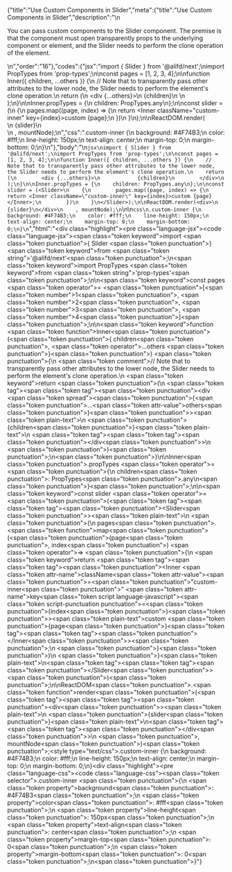 {"title":"Use Custom Components in Slider","meta":{"title":"Use Custom Components in Slider","description":"\n<p>You can pass custom components to the Slider component. The premise is that the component must open transparently props to the underlying component or element, and the Slider needs to perform the clone operation of the element.</p>\n","order":"16"},"codes":{"jsx":"import { Slider } from '@alifd/next';\nimport PropTypes from 'prop-types';\n\nconst pages = [1, 2, 3, 4];\n\nfunction Inner({ children, ...others }) {\n    // Note that to transparently pass other attributes to the lower node, the Slider needs to perform the element's clone operation.\n    return (\n        <div {...others}>\n            {children}\n        </div>\n    );\n}\n\nInner.propTypes = {\n    children: PropTypes.any\n};\n\nconst slider = (<Slider>\n    {\n        pages.map((page, index) => {\n            return <Inner className=\"custom-inner\" key={index}>custom {page}</Inner>;\n        })\n    }\n</Slider>);\n\nReactDOM.render(<div>\n    {slider}\n</div>\n    , mountNode);\n","css":".custom-inner {\n    background: #4F74B3;\n    color: #fff;\n    line-height: 150px;\n    text-align: center;\n    margin-top: 0;\n    margin-bottom: 0;\n}\n"},"body":"\n````jsx\nimport { Slider } from '@alifd/next';\nimport PropTypes from 'prop-types';\n\nconst pages = [1, 2, 3, 4];\n\nfunction Inner({ children, ...others }) {\n    // Note that to transparently pass other attributes to the lower node, the Slider needs to perform the element's clone operation.\n    return (\n        <div {...others}>\n            {children}\n        </div>\n    );\n}\n\nInner.propTypes = {\n    children: PropTypes.any\n};\n\nconst slider = (<Slider>\n    {\n        pages.map((page, index) => {\n            return <Inner className=\"custom-inner\" key={index}>custom {page}</Inner>;\n        })\n    }\n</Slider>);\n\nReactDOM.render(<div>\n    {slider}\n</div>\n    , mountNode);\n````\n\n````css\n.custom-inner {\n    background: #4F74B3;\n    color: #fff;\n    line-height: 150px;\n    text-align: center;\n    margin-top: 0;\n    margin-bottom: 0;\n}\n````","html":"<script>(function(){'use strict';\n\nvar _next = require('@alifd/next');\n\nvar _propTypes = require('prop-types');\n\nvar _propTypes2 = _interopRequireDefault(_propTypes);\n\nfunction _interopRequireDefault(obj) { return obj && obj.__esModule ? obj : { default: obj }; }\n\nfunction _objectWithoutProperties(obj, keys) { var target = {}; for (var i in obj) { if (keys.indexOf(i) >= 0) continue; if (!Object.prototype.hasOwnProperty.call(obj, i)) continue; target[i] = obj[i]; } return target; }\n\nvar pages = [1, 2, 3, 4];\n\nfunction Inner(_ref) {\n    var children = _ref.children,\n        others = _objectWithoutProperties(_ref, ['children']);\n\n    // Note that to transparently pass other attributes to the lower node, the Slider needs to perform the element's clone operation.\n    return React.createElement(\n        'div',\n        others,\n        children\n    );\n}\n\nInner.propTypes = {\n    children: _propTypes2.default.any\n};\n\nvar slider = React.createElement(\n    _next.Slider,\n    null,\n    pages.map(function (page, index) {\n        return React.createElement(\n            Inner,\n            { className: 'custom-inner', key: index },\n            'custom ',\n            page\n        );\n    })\n);\n\nReactDOM.render(React.createElement(\n    'div',\n    null,\n    slider\n), mountNode);})()</script><div class=\"highlight\"><pre class=\"language-jsx\"><code class=\"language-jsx\"><span class=\"token keyword\">import</span> <span class=\"token punctuation\">{</span> Slider <span class=\"token punctuation\">}</span> <span class=\"token keyword\">from</span> <span class=\"token string\">'@alifd/next'</span><span class=\"token punctuation\">;</span>\n<span class=\"token keyword\">import</span> PropTypes <span class=\"token keyword\">from</span> <span class=\"token string\">'prop-types'</span><span class=\"token punctuation\">;</span>\n\n<span class=\"token keyword\">const</span> pages <span class=\"token operator\">=</span> <span class=\"token punctuation\">[</span><span class=\"token number\">1</span><span class=\"token punctuation\">,</span> <span class=\"token number\">2</span><span class=\"token punctuation\">,</span> <span class=\"token number\">3</span><span class=\"token punctuation\">,</span> <span class=\"token number\">4</span><span class=\"token punctuation\">]</span><span class=\"token punctuation\">;</span>\n\n<span class=\"token keyword\">function</span> <span class=\"token function\">Inner</span><span class=\"token punctuation\">(</span><span class=\"token punctuation\">{</span> children<span class=\"token punctuation\">,</span> <span class=\"token operator\">...</span>others <span class=\"token punctuation\">}</span><span class=\"token punctuation\">)</span> <span class=\"token punctuation\">{</span>\n    <span class=\"token comment\">// Note that to transparently pass other attributes to the lower node, the Slider needs to perform the element's clone operation.</span>\n    <span class=\"token keyword\">return</span> <span class=\"token punctuation\">(</span>\n        <span class=\"token tag\"><span class=\"token tag\"><span class=\"token punctuation\">&lt;</span>div</span> <span class=\"token spread\"><span class=\"token punctuation\">{</span><span class=\"token punctuation\">...</span><span class=\"token attr-value\">others</span><span class=\"token punctuation\">}</span></span><span class=\"token punctuation\">></span></span><span class=\"token plain-text\">\n            </span><span class=\"token punctuation\">{</span>children<span class=\"token punctuation\">}</span><span class=\"token plain-text\">\n        </span><span class=\"token tag\"><span class=\"token tag\"><span class=\"token punctuation\">&lt;/</span>div</span><span class=\"token punctuation\">></span></span>\n    <span class=\"token punctuation\">)</span><span class=\"token punctuation\">;</span>\n<span class=\"token punctuation\">}</span>\n\nInner<span class=\"token punctuation\">.</span>propTypes <span class=\"token operator\">=</span> <span class=\"token punctuation\">{</span>\n    children<span class=\"token punctuation\">:</span> PropTypes<span class=\"token punctuation\">.</span>any\n<span class=\"token punctuation\">}</span><span class=\"token punctuation\">;</span>\n\n<span class=\"token keyword\">const</span> slider <span class=\"token operator\">=</span> <span class=\"token punctuation\">(</span><span class=\"token tag\"><span class=\"token tag\"><span class=\"token punctuation\">&lt;</span>Slider</span><span class=\"token punctuation\">></span></span><span class=\"token plain-text\">\n    </span><span class=\"token punctuation\">{</span>\n        pages<span class=\"token punctuation\">.</span><span class=\"token function\">map</span><span class=\"token punctuation\">(</span><span class=\"token punctuation\">(</span>page<span class=\"token punctuation\">,</span> index<span class=\"token punctuation\">)</span> <span class=\"token operator\">=></span> <span class=\"token punctuation\">{</span>\n            <span class=\"token keyword\">return</span> <span class=\"token tag\"><span class=\"token tag\"><span class=\"token punctuation\">&lt;</span>Inner</span> <span class=\"token attr-name\">className</span><span class=\"token attr-value\"><span class=\"token punctuation\">=</span><span class=\"token punctuation\">\"</span>custom-inner<span class=\"token punctuation\">\"</span></span> <span class=\"token attr-name\">key</span><span class=\"token script language-javascript\"><span class=\"token script-punctuation punctuation\">=</span><span class=\"token punctuation\">{</span>index<span class=\"token punctuation\">}</span></span><span class=\"token punctuation\">></span></span><span class=\"token plain-text\">custom </span><span class=\"token punctuation\">{</span>page<span class=\"token punctuation\">}</span><span class=\"token tag\"><span class=\"token tag\"><span class=\"token punctuation\">&lt;/</span>Inner</span><span class=\"token punctuation\">></span></span><span class=\"token punctuation\">;</span>\n        <span class=\"token punctuation\">}</span><span class=\"token punctuation\">)</span>\n    <span class=\"token punctuation\">}</span><span class=\"token plain-text\">\n</span><span class=\"token tag\"><span class=\"token tag\"><span class=\"token punctuation\">&lt;/</span>Slider</span><span class=\"token punctuation\">></span></span><span class=\"token punctuation\">)</span><span class=\"token punctuation\">;</span>\n\nReactDOM<span class=\"token punctuation\">.</span><span class=\"token function\">render</span><span class=\"token punctuation\">(</span><span class=\"token tag\"><span class=\"token tag\"><span class=\"token punctuation\">&lt;</span>div</span><span class=\"token punctuation\">></span></span><span class=\"token plain-text\">\n    </span><span class=\"token punctuation\">{</span>slider<span class=\"token punctuation\">}</span><span class=\"token plain-text\">\n</span><span class=\"token tag\"><span class=\"token tag\"><span class=\"token punctuation\">&lt;/</span>div</span><span class=\"token punctuation\">></span></span>\n    <span class=\"token punctuation\">,</span> mountNode<span class=\"token punctuation\">)</span><span class=\"token punctuation\">;</span></code></pre></div><style type=\"text/css\">.custom-inner {\n    background: #4F74B3;\n    color: #fff;\n    line-height: 150px;\n    text-align: center;\n    margin-top: 0;\n    margin-bottom: 0;\n}</style><div class=\"highlight\"><pre class=\"language-css\"><code class=\"language-css\"><span class=\"token selector\">.custom-inner</span> <span class=\"token punctuation\">{</span>\n    <span class=\"token property\">background</span><span class=\"token punctuation\">:</span> #4F74B3<span class=\"token punctuation\">;</span>\n    <span class=\"token property\">color</span><span class=\"token punctuation\">:</span> #fff<span class=\"token punctuation\">;</span>\n    <span class=\"token property\">line-height</span><span class=\"token punctuation\">:</span> 150px<span class=\"token punctuation\">;</span>\n    <span class=\"token property\">text-align</span><span class=\"token punctuation\">:</span> center<span class=\"token punctuation\">;</span>\n    <span class=\"token property\">margin-top</span><span class=\"token punctuation\">:</span> 0<span class=\"token punctuation\">;</span>\n    <span class=\"token property\">margin-bottom</span><span class=\"token punctuation\">:</span> 0<span class=\"token punctuation\">;</span>\n<span class=\"token punctuation\">}</span></code></pre></div>"}